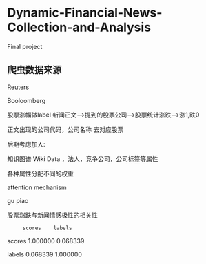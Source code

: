 # Dynamic-Financial-News-Collection-and-Analysis
Final project

## 爬虫数据来源
Reuters 

Booloomberg


股票涨幅做label  新闻正文-->提到的股票公司-->股票统计涨跌-->涨1,跌0


正文出现的公司代码，公司名称 去对应股票


后期考虑加入:


知识图谱 Wiki Data ，法人，竞争公司，公司标签等属性


各种属性分配不同的权重


attention mechanism

gu piao


股票涨跌与新闻情感极性的相关性
         
         scores    labels
         
scores  1.000000  0.068339

labels  0.068339  1.000000



